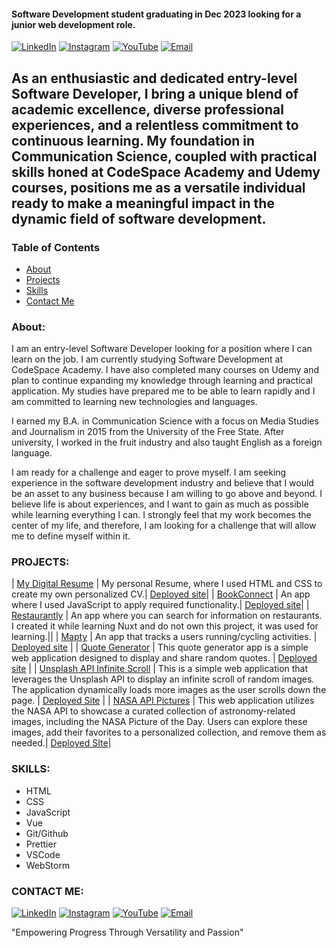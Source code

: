 #### Software Development student graduating in Dec 2023 looking for a junior web development role.
[![LinkedIn](https://img.shields.io/badge/LinkedIn-0077B5?style=for-the-badge&logo=LinkedIn&logoColor=white)](https://www.linkedin.com/in/stefan-schutte-668578292/)
[![Instagram](https://img.shields.io/badge/Instagram-E4405F?style=for-the-badge&logo=instagram&logoColor=white)](https://www.instagram.com/stefan.schutte/)
[![YouTube](https://img.shields.io/badge/YouTube-FF0000?style=for-the-badge&logo=youtube&logoColor=white)](https://www.youtube.com/channel/UCPkJAECROt6Wqdns2yD4msw)
[![Email](https://img.shields.io/badge/Email-stefanschutte@icloud.com-blue?style=for-the-badge)](mailto:stefanschutte@icloud.com)

## **As an enthusiastic and dedicated entry-level Software Developer, I bring a unique blend of academic excellence, diverse professional experiences, and a relentless commitment to continuous learning. My foundation in Communication Science, coupled with practical skills honed at CodeSpace Academy and Udemy courses, positions me as a versatile individual ready to make a meaningful impact in the dynamic field of software development.**

### Table of Contents
- [About](#about)
- [Projects](#projects)
- [Skills](#skills)
- [Contact Me](#contact-me)

### About:

I am an entry-level Software Developer looking for a position where I can learn on the job. I am currently studying Software Development at CodeSpace Academy. I have also completed many courses on Udemy and plan to continue expanding my knowledge through learning and practical application. My studies have prepared me to be able to learn rapidly and I am committed to learning new technologies and languages.

I earned my B.A. in Communication Science with a focus on Media Studies and Journalism in 2015 from the University of the Free State. After university, I worked in the fruit industry and also taught English as a foreign language.

I am ready for a challenge and eager to prove myself. I am seeking experience in the software development industry and believe that I would be an asset to any business because I am willing to go above and beyond. I believe life is about experiences, and I want to gain as much as possible while learning everything I can. I strongly feel that my work becomes the center of my life, and therefore, I am looking for a challenge that will allow me to define myself within it.

### PROJECTS:
| [My Digital Resume](https://github.com/StefanSchutte/STESCH302_FTO2308_GroupC_Stefan-Schutte_ITW_Final_Digital_Resume)
| My personal Resume, where I used HTML and CSS to create my own personalized CV.| [Deployed site](https://stefanschutte-digital-resume.netlify.app/)|
| [BookConnect](https://github.com/StefanSchutte/STESCH302_FTO2308_GroupB2_Stefan_Schutte_IWACapstone) | An app where I used JavaScript to apply required functionality.| [Deployed site](https://bookconnect-app-js.netlify.app/)|
| [Restaurantly](https://github.com/StefanSchutte/Restaurant_Info_App) | An app where you can search for information on restaurants. I created it while learning Nuxt and do not own this project, it was used for learning.||
| [Mapty](https://github.com/StefanSchutte/Mapty) | An app that tracks a users running/cycling activities. | [Deployed site](https://mapty-stafan.netlify.app/) |
| [Quote Generator](https://github.com/StefanSchutte/quote-generator) | This quote generator app is a simple web application designed to display and share random quotes. | [Deployed site](https://stefans-quote-generator.netlify.app/) |
| [Unsplash API Infinite Scroll](https://github.com/StefanSchutte/Unsplash_API_Infinite_Scroll_/tree/master) | This is a simple web application that leverages the Unsplash API to display an infinite scroll of random images. The application dynamically loads more images as the user scrolls down the page. | [Deployed Site](https://stefan-unsplash-api-infinite-scroll.netlify.app/) |
| [NASA API Pictures](https://github.com/StefanSchutte/NASA_API_Pictures_) | This web application utilizes the NASA API to showcase a curated collection of astronomy-related images, including the NASA Picture of the Day. Users can explore these images, add their favorites to a personalized collection, and remove them as needed.| [Deployed SIte](https://nasa-api-pictures-apod.netlify.app/)|

### SKILLS:

- HTML
- CSS
- JavaScript
- Vue
- Git/Github
- Prettier
- VSCode
- WebStorm


### CONTACT ME:
[![LinkedIn](https://img.shields.io/badge/LinkedIn-0077B5?style=for-the-badge&logo=LinkedIn&logoColor=white)](https://www.linkedin.com/in/stefan-schutte-668578292/)
[![Instagram](https://img.shields.io/badge/Instagram-E4405F?style=for-the-badge&logo=instagram&logoColor=white)](https://www.instagram.com/stefan.schutte/)
[![YouTube](https://img.shields.io/badge/YouTube-FF0000?style=for-the-badge&logo=youtube&logoColor=white)](https://www.youtube.com/channel/UCPkJAECROt6Wqdns2yD4msw)
[![Email](https://img.shields.io/badge/Email-stefanschutte@icloud.com-blue?style=for-the-badge)](mailto:stefanschutte@icloud.com)

"Empowering Progress Through Versatility and Passion"
